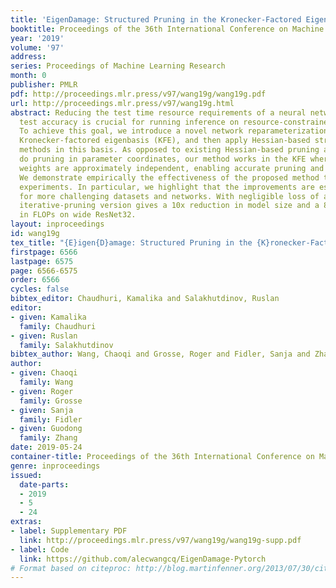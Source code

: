```yaml
---
title: 'EigenDamage: Structured Pruning in the Kronecker-Factored Eigenbasis'
booktitle: Proceedings of the 36th International Conference on Machine Learning
year: '2019'
volume: '97'
address: 
series: Proceedings of Machine Learning Research
month: 0
publisher: PMLR
pdf: http://proceedings.mlr.press/v97/wang19g/wang19g.pdf
url: http://proceedings.mlr.press/v97/wang19g.html
abstract: Reducing the test time resource requirements of a neural network while preserving
  test accuracy is crucial for running inference on resource-constrained devices.
  To achieve this goal, we introduce a novel network reparameterization based on the
  Kronecker-factored eigenbasis (KFE), and then apply Hessian-based structured pruning
  methods in this basis. As opposed to existing Hessian-based pruning algorithms which
  do pruning in parameter coordinates, our method works in the KFE where different
  weights are approximately independent, enabling accurate pruning and fast computation.
  We demonstrate empirically the effectiveness of the proposed method through extensive
  experiments. In particular, we highlight that the improvements are especially significant
  for more challenging datasets and networks. With negligible loss of accuracy, an
  iterative-pruning version gives a 10x reduction in model size and a 8x reduction
  in FLOPs on wide ResNet32.
layout: inproceedings
id: wang19g
tex_title: "{E}igen{D}amage: Structured Pruning in the {K}ronecker-Factored Eigenbasis"
firstpage: 6566
lastpage: 6575
page: 6566-6575
order: 6566
cycles: false
bibtex_editor: Chaudhuri, Kamalika and Salakhutdinov, Ruslan
editor:
- given: Kamalika
  family: Chaudhuri
- given: Ruslan
  family: Salakhutdinov
bibtex_author: Wang, Chaoqi and Grosse, Roger and Fidler, Sanja and Zhang, Guodong
author:
- given: Chaoqi
  family: Wang
- given: Roger
  family: Grosse
- given: Sanja
  family: Fidler
- given: Guodong
  family: Zhang
date: 2019-05-24
container-title: Proceedings of the 36th International Conference on Machine Learning
genre: inproceedings
issued:
  date-parts:
  - 2019
  - 5
  - 24
extras:
- label: Supplementary PDF
  link: http://proceedings.mlr.press/v97/wang19g/wang19g-supp.pdf
- label: Code
  link: https://github.com/alecwangcq/EigenDamage-Pytorch
# Format based on citeproc: http://blog.martinfenner.org/2013/07/30/citeproc-yaml-for-bibliographies/
---
```

